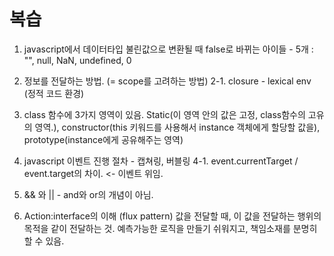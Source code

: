 # 복습

1. javascript에서 데이터타입 불린값으로 변환될 때 false로 바뀌는 아이들 - 5개 : "", null, NaN, undefined, 0

2. 정보를 전달하는 방법. (= scope를 고려하는 방법)
	2-1. closure - lexical env (정적 코드 환경)

3. class 함수에 3가지 영역이 있음. Static(이 영역 안의 값은 고정, class함수의 고유의 영역.), constructor(this 키워드를 사용해서 instance 객체에게 할당할 값을), prototype(instance에게 공유해주는 영역)

4. javascript 이벤트 진행 절차 - 캡쳐링, 버블링
	4-1. event.currentTarget / event.target의 차이. <- 이벤트 위임.

5. && 와 || - and와 or의 개념이 아님.

6. Action:interface의 이해 (flux pattern)
값을 전달할 때, 이 값을 전달하는 행위의 목적을 같이 전달하는 것.
예측가능한 로직을 만들기 쉬워지고,
책임소재를 분명히 할 수 있음.